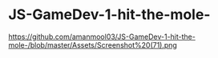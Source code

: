 # JS-GameDev-1-hit-the-mole-
https://github.com/amanmool03/JS-GameDev-1-hit-the-mole-/blob/master/Assets/Screenshot%20(71).png
